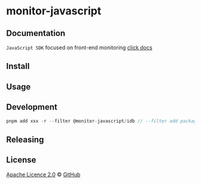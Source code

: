 # monitor-javascript


## Documentation
`JavaScript SDK` focused on front-end monitoring
[click docs]('./docs/Category.md')

## Install


## Usage


## Development

```JavaScript
pnpm add xxx -r --filter @monitor-javascript/idb // --filter add packages 
```

## Releasing

## License 

[Apache Licence 2.0]('./LICENSE') &copy; [GitHub](https://github.com/)
